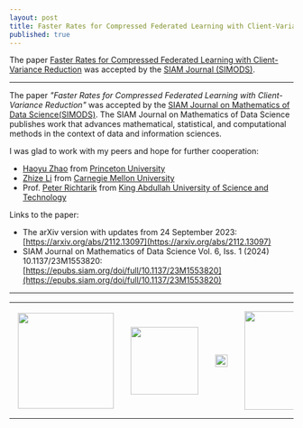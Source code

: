 ```yaml
---
layout: post
title: Faster Rates for Compressed Federated Learning with Client-Variance Reduction
published: true
---
```


The paper [Faster Rates for Compressed Federated Learning with Client-Variance Reduction](https://arxiv.org/abs/2112.13097) was accepted by the [SIAM Journal (SIMODS)](https://www.siam.org/publications/journals/siam-journal-on-mathematics-of-data-science-simods).

---

The paper *"Faster Rates for Compressed Federated Learning with Client-Variance Reduction"* was accepted by the [SIAM Journal on Mathematics of Data Science(SIMODS)](https://www.siam.org/publications/journals/siam-journal-on-mathematics-of-data-science-simods). The SIAM Journal on Mathematics of Data Science publishes work that advances mathematical, statistical, and computational methods in the context of data and information sciences.

I was glad to work with my peers and hope for further cooperation:
* [Haoyu Zhao](https://hyzhao.me/) from [Princeton University](https://www.princeton.edu/)
* [Zhize Li](https://zhizeli.github.io/) from [Carnegie Mellon University](https://www.cmu.edu/)
* Prof. [Peter Richtarik](https://richtarik.org/) from [King Abdullah University of Science and Technology](https://cemse.kaust.edu.sa/)

Links to the paper:
* The arXiv version with updates from 24 September 2023: [https://arxiv.org/abs/2112.13097](https://arxiv.org/abs/2112.13097)
* SIAM Journal on Mathematics of Data Science Vol. 6, Iss. 1 (2024) 10.1137/23M1553820: [https://epubs.siam.org/doi/full/10.1137/23M1553820](https://epubs.siam.org/doi/full/10.1137/23M1553820)

---

<table style="text-align:center;">
<tr>
<td style="padding:15px;text-align:center;vertical-align:middle;"> <img height="170px" src="https://burlachenkok.github.io/materials/princeton-university-logo.svg"/> </td>
<td style="padding:15px;text-align:center;vertical-align:middle;"> <img height="120px" src="https://burlachenkok.github.io/materials/KAUST-logo.svg"/> </td> 
<td style="padding:15px;text-align:center;vertical-align:middle;"> <img height="22px" src="https://burlachenkok.github.io/materials/cmu-logo.svg"/> </td>
<td style="padding:15px;text-align:center;vertical-align:middle;"> <img height="175px" src="https://burlachenkok.github.io/materials/siam-logo.svg"/> </td>
</tr>
</table>

